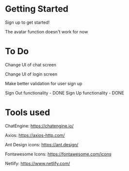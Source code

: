 # Getting Started
Sign up to get started!

The avatar function doesn't work for now

# To Do

Change UI of chat screen

Change UI of login screen

Make better validation for user sign up

Sign Out functionality - DONE
Sign Up functionality - DONE

# Tools used
ChatEngine: https://chatengine.io/

Axios: https://axios-http.com/

Ant Design icons: https://ant.design/

Fontawesome Icons: https://fontawesome.com/icons

Netlify: https://www.netlify.com/

